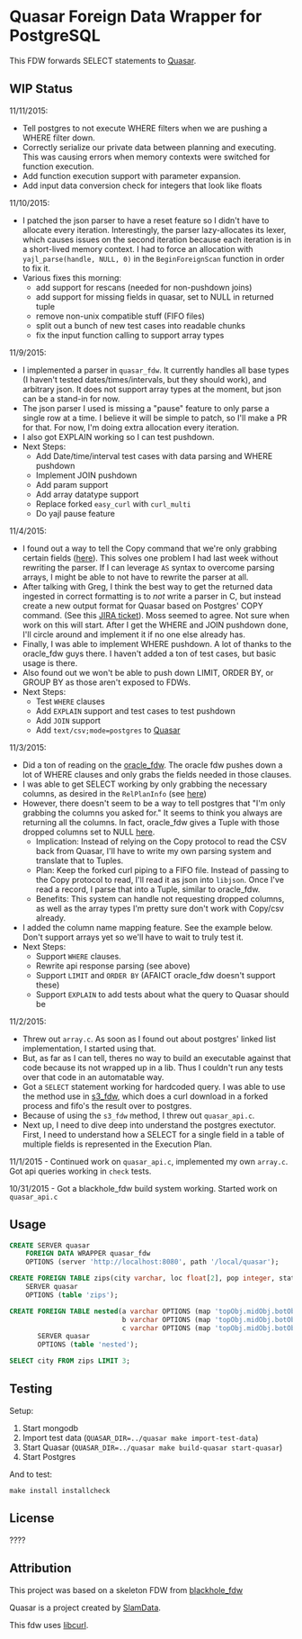 # Quasar Foreign Data Wrapper for PostgreSQL

This FDW forwards SELECT statements to [Quasar](https://github.com/quasar-analytics/quasar).

## WIP Status

11/11/2015:
- Tell postgres to not execute WHERE filters when we are pushing a WHERE filter down.
- Correctly serialize our private data between planning and executing. This was causing errors when memory contexts were switched for function execution.
- Add function execution support with parameter expansion.
- Add input data conversion check for integers that look like floats

11/10/2015:
- I patched the json parser to have a reset feature so I didn't have to allocate every iteration. Interestingly, the parser lazy-allocates its lexer, which causes issues on the second iteration because each iteration is in a short-lived memory context. I had to force an allocation with `yajl_parse(handle, NULL, 0)` in the `BeginForeignScan` function in order to fix it.
- Various fixes this morning:
  - add support for rescans (needed for non-pushdown joins)
  - add support for missing fields in quasar, set to NULL in returned tuple
  - remove non-unix compatible stuff (FIFO files)
  - split out a bunch of new test cases into readable chunks
  - fix the input function calling to support array types

11/9/2015:
- I implemented a parser in `quasar_fdw`. It currently handles all base types (I haven't tested dates/times/intervals, but they should work), and arbitrary json. It does not support array types at the moment, but json can be a stand-in for now.
- The json parser I used is missing a "pause" feature to only parse a single row at a time. I believe it will be simple to patch, so I'll make a PR for that. For now, I'm doing extra allocation every iteration.
- I also got EXPLAIN working so I can test pushdown.
- Next Steps:
    - Add Date/time/interval test cases with data parsing and WHERE pushdown
    - Implement JOIN pushdown
    - Add param support
    - Add array datatype support
    - Replace forked `easy_curl` with `curl_multi`
    - Do yajl pause feature

11/4/2015:
- I found out a way to tell the Copy command that we're only grabbing certain fields ([here](https://github.com/postgres/postgres/blob/master/src/backend/commands/copy.c#L2603)). This solves one problem I had last week without rewriting the parser. If I can leverage `AS` syntax to overcome parsing arrays, I might be able to not have to rewrite the parser at all.
- After talking with Greg, I think the best way to get the returned data ingested in correct formatting is to _not_ write a parser in C, but instead create a new output format for Quasar based on Postgres' COPY command. (See this [JIRA ticket](https://slamdata.atlassian.net/browse/SD-1096)). Moss seemed to agree. Not sure when work on this will start. After I get the WHERE and JOIN pushdown done, I'll circle around and implement it if no one else already has.
- Finally, I was able to implement WHERE pushdown. A lot of thanks to the oracle_fdw guys there. I haven't added a ton of test cases, but basic usage is there.
- Also found out we won't be able to push down LIMIT, ORDER BY, or GROUP BY as those aren't exposed to FDWs.
- Next Steps:
    - Test `WHERE` clauses
    - Add `EXPLAIN` support and test cases to test pushdown
    - Add `JOIN` support
    - Add `text/csv;mode=postgres` to [Quasar](https://slamdata.atlassian.net/browse/SD-1096)

11/3/2015:
- Did a ton of reading on the [oracle_fdw](https://github.com/laurenz/oracle_fdw). The oracle fdw pushes down a lot of WHERE clauses and only grabs the fields needed in those clauses.
- I was able to get SELECT working by only grabbing the necessary columns, as desired in the `RelPlanInfo` (see [here](https://github.com/yanatan16/quasar_fdw/blob/8fa17d1cbb7e5d863885d060fdb154fdbe767471/src/quasar_fdw.c#L713))
- However, there doesn't seem to be a way to tell postgres that "I'm only grabbing the columns you asked for." It seems to think you always are returning all the columns. In fact, oracle_fdw gives a Tuple with those dropped columns set to NULL [here](https://github.com/laurenz/oracle_fdw/blob/master/oracle_fdw.c#L4709).
    - Implication: Instead of relying on the Copy protocol to read the CSV back from Quasar, I'll have to write my own parsing system and translate that to Tuples.
    - Plan: Keep the forked curl piping to a FIFO file. Instead of passing to the Copy protocol to read, I'll read it as json into `libjson`. Once I've read a record, I parse that into a Tuple, similar to oracle_fdw.
    - Benefits: This system can handle not requesting dropped columns, as well as the array types I'm pretty sure don't work with Copy/csv already.
- I added the column name mapping feature. See the example below. Don't support arrays yet so we'll have to wait to truly test it.
- Next Steps:
    - Support `WHERE` clauses.
    - Rewrite api response parsing (see above)
    - Support `LIMIT` and `ORDER BY` (AFAICT oracle_fdw doesn't support these)
    - Support `EXPLAIN` to add tests about what the query to Quasar should be

11/2/2015:
- Threw out `array.c`. As soon as I found out about postgres' linked list implementation, I started using that.
- But, as far as I can tell, theres no way to build an executable against that code because its not wrapped up in a lib. Thus I couldn't run any tests over that code in an automatable way.
- Got a `SELECT` statement working for hardcoded query. I was able to use the method use in [s3_fdw](https://github.com/umitanuki/s3_fdw), which does a curl download in a forked process and fifo's the result over to postgres.
- Because of using the `s3_fdw` method, I threw out `quasar_api.c`.
- Next up, I need to dive deep into understand the postgres exectutor. First, I need to understand how a SELECT for a single field in a table of multiple fields is represented in the Execution Plan.

11/1/2015 - Continued work on `quasar_api.c`, implemented my own `array.c`. Got api queries working in `check` tests.

10/31/2015 - Got a blackhole_fdw build system working. Started work on `quasar_api.c`

## Usage

```sql
CREATE SERVER quasar
    FOREIGN DATA WRAPPER quasar_fdw
    OPTIONS (server 'http://localhost:8080', path '/local/quasar');

CREATE FOREIGN TABLE zips(city varchar, loc float[2], pop integer, state char(2))
    SERVER quasar
    OPTIONS (table 'zips');

CREATE FOREIGN TABLE nested(a varchar OPTIONS (map 'topObj.midObj.botObj.a'),
                            b varchar OPTIONS (map 'topObj.midObj.botObj.b'),
                            c varchar OPTIONS (map 'topObj.midObj.botObj.c'))
       SERVER quasar
       OPTIONS (table 'nested');

SELECT city FROM zips LIMIT 3;
```

## Testing

Setup:

1. Start mongodb
2. Import test data (`QUASAR_DIR=../quasar make import-test-data`)
3. Start Quasar (`QUASAR_DIR=../quasar make build-quasar start-quasar`)
4. Start Postgres

And to test:

```
make install installcheck
```


## License

????

## Attribution

This project was based on a skeleton FDW from [blackhole_fdw](https://bitbucket.org/adunstan/blackhole_fdw)

Quasar is a project created by [SlamData](http://slamdata.com).

This fdw uses [libcurl](http://curl.haxx.se/libcurl/).
